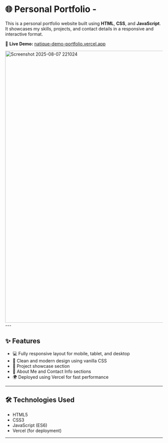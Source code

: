 # 🌐 Personal Portfolio - 

This is a personal portfolio website built using **HTML**, **CSS**, and **JavaScript**. It showcases my skills, projects, and contact details in a responsive and interactive format.

🚀 **Live Demo:** [natique-demo-portfolio.vercel.app](https://natique-demo-portfolio.vercel.app)

<img width="1918" height="868" alt="Screenshot 2025-08-07 221024" src="https://github.com/user-attachments/assets/b1601799-caf6-42f0-84e1-913e02e3b1af" />
---

## ✨ Features

- 💻 Fully responsive layout for mobile, tablet, and desktop
- 🎨 Clean and modern design using vanilla CSS
- 🧩 Project showcase section 
- 📇 About Me and Contact Info sections
- 🌍 Deployed using Vercel for fast performance

---

## 🛠️ Technologies Used

- HTML5
- CSS3
- JavaScript (ES6)
- Vercel (for deployment)

---



